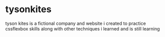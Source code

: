 # tysonkites
tyson kites is a fictional company and website i created to practice cssflexbox skills along with other techniques i learned and is still learning
